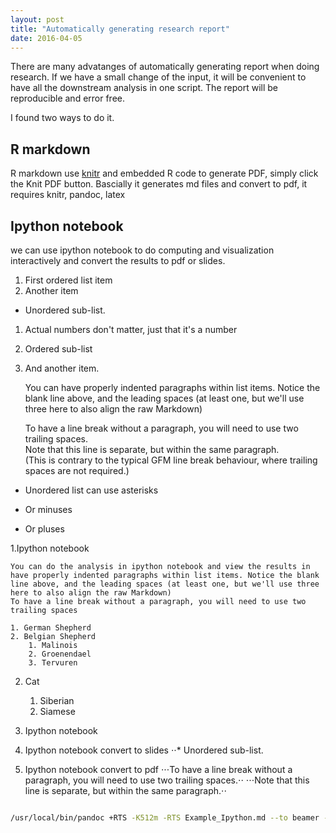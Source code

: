 ```yaml
---
layout: post
title: "Automatically generating research report"
date: 2016-04-05
---
```



There are many advatanges of automatically generating report when doing research. 
If we have a small change of the input, it will be convenient to have all the downstream analysis in one script.
The report will be reproducible and error free.

I found two ways to do it.

## R markdown 
R markdown use [knitr](http://yihui.name/knitr/) and embedded R code to generate PDF, simply click the Knit PDF button. 
Bascially it generates md files and convert to pdf, it requires knitr, pandoc, latex



## Ipython notebook

we can use ipython notebook to do computing and visualization interactively and convert the results to pdf or slides.

1. First ordered list item
2. Another item
  * Unordered sub-list. 
1. Actual numbers don't matter, just that it's a number
  1. Ordered sub-list
4. And another item.

   You can have properly indented paragraphs within list items. Notice the blank line above, and the leading spaces (at least one, but we'll use three here to also align the raw Markdown) 

   To have a line break without a paragraph, you will need to use two trailing spaces.  
   Note that this line is separate, but within the same paragraph.  
   (This is contrary to the typical GFM line break behaviour, where trailing spaces are not required.)

* Unordered list can use asterisks
- Or minuses
+ Or pluses



1.Ipython notebook

    You can do the analysis in ipython notebook and view the results in 
	have properly indented paragraphs within list items. Notice the blank line above, and the leading spaces (at least one, but we'll use three here to also align the raw Markdown)  
	To have a line break without a paragraph, you will need to use two trailing spaces

    1. German Shepherd
    2. Belgian Shepherd
        1. Malinois
        2. Groenendael
        3. Tervuren
2. Cat
    1. Siberian
    2. Siamese


1. Ipython notebook



2. Ipython notebook convert to slides
⋅⋅* Unordered sub-list.
3. Ipython notebook convert to pdf
⋅⋅⋅To have a line break without a paragraph, you will need to use two trailing spaces.⋅⋅
⋅⋅⋅Note that this line is separate, but within the same paragraph.⋅⋅

``` bash

/usr/local/bin/pandoc +RTS -K512m -RTS Example_Ipython.md --to beamer --from markdown+autolink_bare_uris+ascii_identifiers+tex_math_single_backslash-implicit_figures --output wgs.call.compare.20160112.revised.pdf --highlight-style tango --latex-engine /Library/TeX/texbin/pdflatex

```

